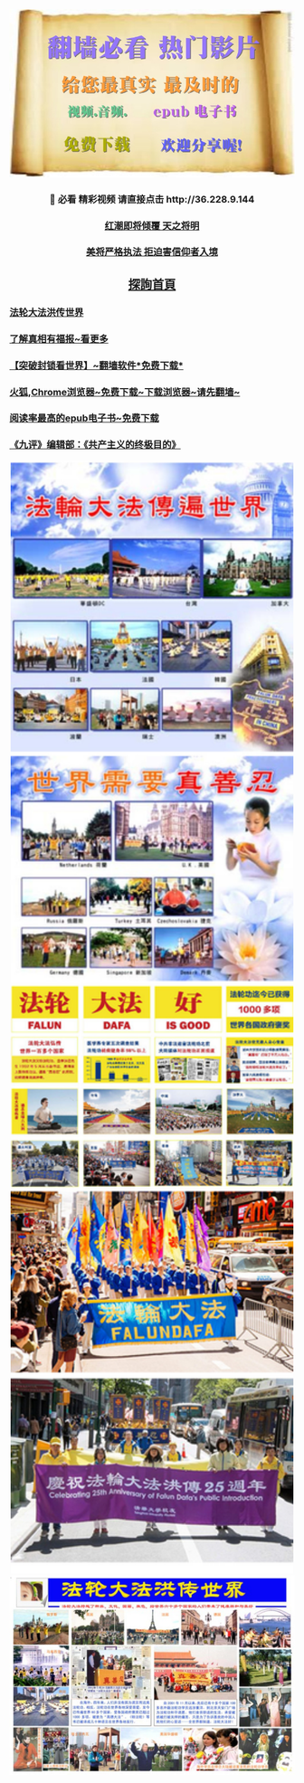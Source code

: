  <div align=center><IMG SRC="https://github.com/dfchunsring/yue/blob/master/img/513-1.jpg?raw=true" width=780>
<br><h3>🌼 必看 精彩视频 请直接点击 http://36.228.9.144</h3></div>

  <div align=center><h3><b><a href="https://git.io/Ffor">红潮即将倾覆  天之将明</a></b></h3></div> 
<div align=center><h3><a href="https://git.io/Yange">美将严格执法 拒迫害信仰者入境</a></h3></div>

 <div align=center><h2><a href='https://git.io/duun'>探詢首頁</a></h2></div>

 <h3><td><a href="https://git.io/cvs">法轮大法洪传世界</a></td></h3><p>
 
 <td><h3><a href='https://git.io/zb'>了解真相有福报~看更多</a></h3> </td><p>

<td><h3><a href='https://github.com/dfchunsring/wer/blob/master/epgh.md'>【突破封锁看世界】~翻墙软件*免费下载*</a></h3></td><p>

<td><h3><a href='https://github.com/dfchunsring/wer/blob/master/phpn.md'>火狐,Chrome浏览器~免费下载~下载浏览器~请先翻墙~</a></h3></td></td><p>
 
<td><h3><a href='https://git.io/orhb'>阅读率最高的epub电子书~免费下载</a><h3></td></td><p>
 
<td><h3> <a href='https://github.com/dfchunsring/yue/blob/master/uty.md'>《九评》编辑部：《共产主义的终极目的》</a></h3></td><p>

 <div align=center><IMG SRC="https://github.com/dfchunsring/wer/blob/master/img/df-123.jpg?raw=true" width=500>
<br></div>

 <div align=center><IMG SRC="https://github.com/dfchunsring/wer/blob/master/img/df-289.jpg?raw=true" width=800>
<br></div>





